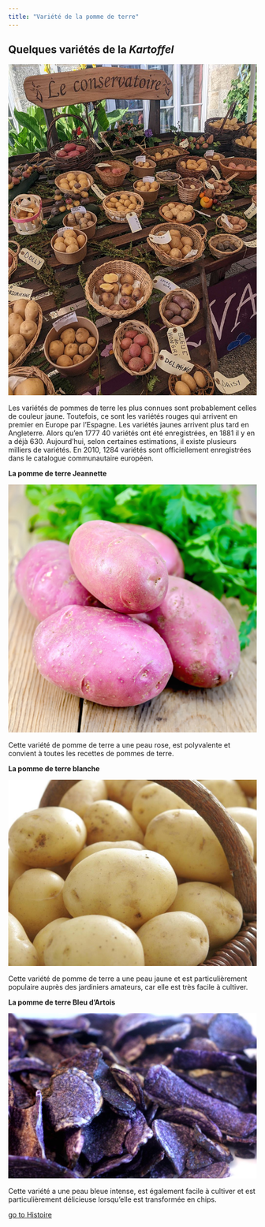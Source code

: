 ```yaml
---
title: "Variété de la pomme de terre"
---
```


## **Quelques variétés de la *Kartoffel***

![La diversité de la pomme de terre](/media/Variété.jpg)


Les variétés de pommes de terre les plus connues sont probablement celles de couleur jaune. Toutefois, ce sont les variétés rouges qui arrivent en premier en Europe par l’Espagne. Les variétés jaunes arrivent plus tard en Angleterre. Alors qu’en 1777 40 variétés ont été enregistrées, en 1881 il y en a déjà 630. Aujourd’hui, selon certaines estimations, il existe plusieurs milliers de variétés. En 2010, 1284 variétés sont officiellement enregistrées dans le catalogue communautaire européen.





**La pomme de terre Jeannette**

![La pomme de terre Jeannette](/media/Jeannette.jpg)

Cette variété de pomme de terre a une peau rose, est polyvalente et convient à toutes les recettes de pommes de terre.





**La pomme de terre blanche**

![La pomme de terre blanche](/media/Blanche.jpg)

Cette variété de pomme de terre a une peau jaune et est particulièrement populaire auprès des jardiniers amateurs, car elle est très facile à cultiver.





**La pomme de terre Bleu d’Artois**

![La pomme de terre Bleu d’Artois](/media/Bleue.jpg)

Cette variété a une peau bleue intense, est également facile à cultiver et est particulièrement délicieuse lorsqu’elle est transformée en chips.

[go to Histoire](https://xlilix2312.github.io/Kartoffel/histoire/)